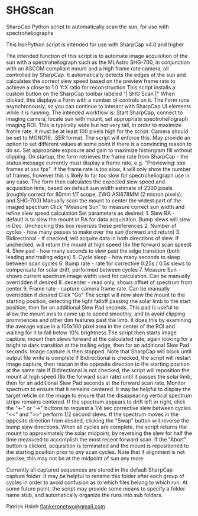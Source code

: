 # SHGScan
SharpCap Python script to automatically scan the sun, for use with spectroheliographs

This IronPython script is intended for use with SharpCap v4.0 and higher

The intended function of this script is to automate image acquisition of the sun with a spectroheliograph such as the MLAstro SHG-700, in conjunction with an ASCOM compliant mount and a high frame rate camera, all controlled by SharpCap. It automatically detects the edges of the sun and calculates the correct slew speed based on the preview frame rate to achieve a close to 1.0 Y:X ratio for reconstruction
This script installs a custom button on the SharpCap toolbar labeled "|   SHG Scan   |"
When clicked, this displays a Form with a number of controls on it. The Form runs asynchronously, so you can continue to interact with SharpCap UI elements while it is running. The intended workflow is:
  Start SharpCap, connect to imaging camera, locate sun with mount, set appropriate spectroheliograph imaging ROI. This is typically wide but not very tall, in order to maximize frame rate. It must be at least 100 pixels high for the script.
  Camera should be set to MONO16, .SER format. The script will enforce this. May provide an option to set different values at some point if there is a convincing reason to do so.
  Set appropriate exposure and gain to maximize historgram fill without clipping.
  On startup, the form retrieves the frame rate from SharpCap - the status message currently must display a frame rate, e.g. "Previewing: xxx frames at xxx fps". If the frame rate is too slow, it will only show the number of frames, however this is likely to far too slow for spectroheliograph use in any case. 
  The form then calculates the expected slew speed and acquisition time, based on default sun width estimate of 2300 pixels (roughly correct for 80mm f/7 scope, ZWO ASI678MM (2 micron pixels), and SHG-700)
  Manually scan the mount to center the widest part of the imaged spectrum
  Click "Measure Sun" to measure correct sun width and refine slew speed calculation
  Set parameters as desired:
    1. Slew RA - default is to slew the mount in RA for data acquisition. Bump slews will slew in Dec. Unchecking this box reverses these preferences
    2. Number of cycles - how many passes to make over the sun (forward and return)
    3. Bidirectional - if checked, will acquire data in both directions of slew. If unchecked, will return the mount at high speed (8x the forward scan speed)
    4. Slew pad - how many seconds to slew past the edge transition (both leading and trailing edges)
    5. Cycle sleep - how many seconds to sleep between scan cycles
    6. Bump rate - rate for corrective 0.25s / 0.5s slews to compensate for solar drift, performed between cycles
    7. Measure Sun - shows current spectrum image width used for calculation. Can be manually overridden if desired
    8. decenter - read only, shows offset of spectrum from center
    9. Frame rate - capture camera frame rate. Can be manually overridden if desired
  Click "Go"
  The script will now slew the mount to the starting position, detecting the light falloff passing the solar limb to the start position, then for an additional Slew Pad seconds. This pad is useful to allow the mount axis to come up to speed smoothly, and to avoid clipping prominences and other dim features past the limb. It does this by examining the average value in a 100x100 pixel area in the center of the ROI and waiting for it to fall below 10% brightness
  The script then starts image capture, mount then slews forward at the calculated rate, again looking for a bright to dark transition at the trailing edge, then for an additional Slew Pad seconds. Image capture is then stopped. Note that SharpCap will block until output file write is complete
  If Bidirectional is checked, the script will restart image capture, then rescan in the opposite direction to the starting position at the same rate
  If Bidirectional is not checked, the script will reposition the mount at high speed (8x the forward scan rate) until it passes the solar limb, then for an additional Slew Pad seconds at the forward scan rate.
  Monitor spectrum to ensure that it remains centered. It may be helpful to display the target reticle on the image to ensure that the disappearing vertical spectrum stripe remains centered.
  If the spectrum appears to drift left or right, click the "<-" or "->" buttons to request a 1/4 sec corrective slew between cycles. "<<" and ">>" perform 1/2 second slews.
  If the spectrum moves in the opposite direction from desired, clicking the "Swap" button will reverse the bump slew directions.
  When all cycles are complete, the script returns the mount to approximately the solar midpoint, by reversing the slew for half the time measured to accomplish the most recent forward scan.
  If the "Abort" button is clicked, acquisition is terminated and the mount is repositioned to the starting position prior to _any_ scan cycles. Note that if alignment is not precise, this may not be at the midpoint of sun any more

Currently all captured sequences are stored in the default SharpCap capture folder. It may be helpful to rename this folder after each group of cycles in order to avoid confusion as to which files belong to which run. At some future point, the script may provide some means to specify a folder name stub, and automatically organize the runs into sub folders.

Patrick Hsieh
flankeronetwo@gmail.com
